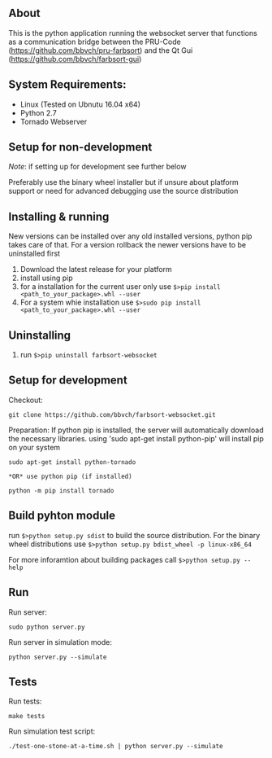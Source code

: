 About
----
This is the python application running the websocket server that functions as a communication bridge between the PRU-Code (https://github.com/bbvch/pru-farbsort) and the Qt Gui (https://github.com/bbvch/farbsort-gui) 



System Requirements:
----

- Linux (Tested on Ubnutu 16.04 x64)
- Python 2.7 
- Tornado Webserver

Setup for non-development
----
_Note_: if setting up for development see further below

Preferably use the binary wheel installer but if unsure about platform support or need for advanced debugging use the source distribution

Installing & running
---
New versions can be installed over any old installed versions, python pip takes care of that. For a version rollback the newer versions have to be uninstalled first

1. Download the latest release for your platform
1. install using pip
  1. for a installation for the current user only use ```$>pip install <path_to_your_package>.whl --user```
  1. For a system whie installation use ```$>sudo pip install <path_to_your_package>.whl --user```

Uninstalling
---
1. run ```$>pip uninstall farbsort-websocket```


Setup for development
-----

Checkout:
```
git clone https://github.com/bbvch/farbsort-websocket.git
```

Preparation:
If python pip is installed, the server will automatically download the necessary libraries. 
using 'sudo apt-get install python-pip' will install pip on your system

```
sudo apt-get install python-tornado
```
	*OR* use python pip (if installed)
```
python -m pip install tornado
```
Build pyhton module 
---
run ```$>python setup.py sdist``` to build the source distribution. 
For the binary wheel distributions use ```$>python setup.py bdist_wheel -p linux-x86_64```

For more inforamtion about building packages call ```$>python setup.py --help```


Run
---

Run server:
```
sudo python server.py
```

Run server in simulation mode:
```
python server.py --simulate
```


Tests
-----

Run tests:
```
make tests
```

Run simulation test script:
```
./test-one-stone-at-a-time.sh | python server.py --simulate
```
